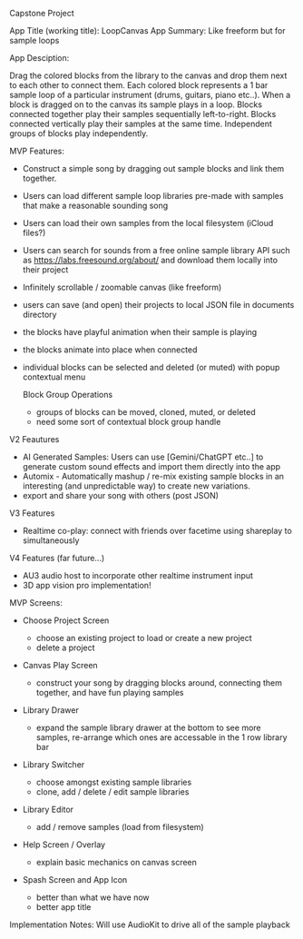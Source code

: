 Capstone Project


App Title (working title): LoopCanvas 
App Summary: Like freeform but for sample loops

App Desciption: 

Drag the colored blocks from the library to the canvas and drop them next to each other to connect them. Each colored block represents a 1 bar sample loop of a particular instrument (drums, guitars, piano etc..). When a block is dragged on to the canvas its sample plays in a loop. Blocks connected together play their samples sequentially left-to-right. Blocks connected vertically play their samples at the same time. Independent groups of blocks play independently.


MVP Features:
- Construct a simple song by dragging out sample blocks and link them together.
- Users can load different sample loop libraries pre-made with samples that make a reasonable sounding song
- Users can load their own samples from the local filesystem (iCloud files?)
- Users can search for sounds from a free online sample library API such as https://labs.freesound.org/about/ and download them locally into their project
- Infinitely scrollable / zoomable canvas (like freeform)
- users can save (and open) their projects to local JSON file in documents directory
- the blocks have playful animation when their sample is playing
- the blocks animate into place when connected
- individual blocks can be selected and deleted (or muted) with popup contextual menu


  Block Group Operations
    - groups of blocks can be moved, cloned, muted, or deleted 
    - need some sort of contextual block group handle


V2 Feautures
- AI Generated Samples: Users can use [Gemini/ChatGPT etc..] to generate custom sound effects and import them directly into the app
- Automix - Automatically mashup / re-mix existing sample blocks in an interesting (and unpredictable way) to create new variations.
- export and share your song with others (post JSON)


V3 Features
- Realtime co-play: connect with friends over facetime using shareplay to simultaneously


V4 Features (far future...)
- AU3 audio host to incorporate other realtime instrument input
- 3D app vision pro implementation!


MVP Screens:

- Choose Project Screen
  - choose an existing project to load or create a new project
  - delete a project

- Canvas Play Screen
  - construct your song by dragging blocks around, connecting them together, and have fun playing samples
  
- Library Drawer
  - expand the sample library drawer at the bottom to see more samples, re-arrange which ones are accessable in the 1 row library bar

- Library Switcher
  - choose amongst existing sample libraries 
  - clone, add / delete / edit sample libraries

- Library Editor
  - add / remove samples (load from filesystem)

- Help Screen / Overlay
  - explain basic mechanics on canvas screen

- Spash Screen and App Icon
  - better than what we have now
  - better app title



Implementation Notes:
Will use AudioKit to drive all of the sample playback


